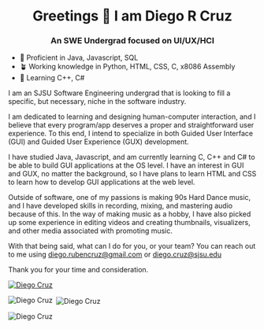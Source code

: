 <h1 align="center">Greetings 👋 I am Diego R Cruz</h1>

<h3 align="center">An SWE Undergrad focused on UI/UX/HCI</h3>

- :palm_tree: Proficient in Java, Javascript, SQL
- :potted_plant: Working knowledge in Python, HTML, CSS, C, x8086 Assembly
- :bamboo: Learning C++, C#

I am an SJSU Software Engineering undergrad that is looking to fill a specific, but necessary, niche in the software industry.

I am dedicated to learning and designing human-computer interaction, and I believe that every program/app deserves a proper and straightforward user experience. To this end, I intend to specialize in both Guided User Interface (GUI) and Guided User Experience (GUX) development.

I have studied Java, Javascript, and am currently learning C, C++ and C# to be able to build GUI applications at the OS level. I have an interest in GUI and GUX, no matter the background, so I have plans to learn HTML and CSS to learn how to develop GUI applications at the web level.

Outside of software, one of my passions is making 90s Hard Dance music, and I have developed skills in recording, mixing, and mastering audio because of this. In the way of making music as a hobby, I have also picked up some experience in editing videos and creating thumbnails, visualizers, and other media associated with promoting music.

With that being said, what can I do for you, or your team?
You can reach out to me using diego.rubencruz@gmail.com or diego.cruz@sjsu.edu

Thank you for your time and consideration.

<p align="left"> <a href="https://github.com/ryo-ma/github-profile-trophy"><img src="https://github-profile-trophy.vercel.app/?username=diego-ruben-cruz" alt="Diego Cruz" /></a> </p>

<p><img align="left" src="https://github-readme-stats.vercel.app/api/top-langs?username=diego-ruben-cruz&show_icons=true&theme=onedark&locale=en&layout=compact" alt="Diego Cruz" /></p>

<p>&nbsp;<img align="center" src="https://github-readme-stats.vercel.app/api?username=diego-ruben-cruz&show_icons=true&theme=onedark&locale=en" alt="Diego Cruz" /></p>

<p><img align="center" src="https://github-readme-streak-stats.herokuapp.com/?user=mordechaihadad&theme=dark" alt="Diego Cruz" /></p>
